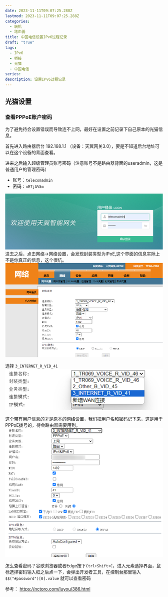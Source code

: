 ```yaml
---
date: 2023-11-11T09:07:25.288Z
lastmod: 2023-11-11T09:07:25.288Z
categories:
  - 玩机
  - 路由器
title: 中国电信设置IPv6过程记录
draft: "true"
tags:
  - IPv6
  - 桥接
  - 光猫
  - 中国电信
series: 
description: 设置IPv6过程记录
---
```


## 光猫设置
### 查看PPPoE账户密码

为了避免待会设置错误而导致连不上网，最好在设置之前记录下自己原本的光猫信息。

首先进入路由器后台 192.168.1.1 （设备：天翼网关3.0），要是不知道后台地址可以在这个设备的背面查看。

进来之后输入超级管理员账号密码（注意账号不是路由器背面的useradmin，这是普通用户的管理密码）
- 账号：`telecomadmin`
- 密码：`nE7jA%5m`

![](Pasted%20image%2020231111171527.png)
进去之后，点击网络->网络设置，会发现封装类型为IPoE,这个界面的信息实际上不是你真正的信息，这个很坑。
![](Pasted%20image%2020231111171645.png)

选择 `3_INTERNET_R_VID_41`
![](Pasted%20image%2020231111171801.png)

这个带有用户信息的才是原本的网络设置，我们把用户名和密码记下来，这是用于PPPoE拨号的，待会路由器需要用到。
![](Pasted%20image%2020231111172010.png)

怎么查看密码？谷歌浏览器或者Edge按下`Ctrl+Shift+C`，进入元素选择界面，鼠标选择密码输入框之后点一下，会弹出开发者工具，在控制台那里输入 `$$("#password")[0].value` 就可以查看密码






参考：
https://nctoro.com/luyou/386.html